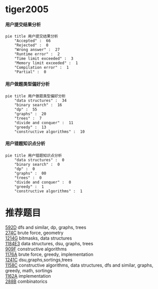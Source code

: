 # tiger2005

<!-- tabs:start -->



#### **用户提交结果分析**

```mermaid
pie title 用户提交结果分析
    "Accepted" :  66
    "Rejected" :  0
    "Wrong answer" :  27
    "Runtime error" :  2
    "Time limit exceeded" :  3
    "Memory limit exceeded" :  1
    "Compilation error" :  1
    "Partial" :  0
```

#### **用户做题类型偏好分析**

```mermaid
pie title 用户做题类型偏好分析
    "data structures" :  34
    "binary search" :  16
    "dp" :  55
    "graphs" :  20
    "trees" :  7
    "divide and conquer" :  11
    "greedy" :  13
    "constructive algorithms" :  10
```
#### **用户错题知识点分析**

```mermaid
pie title 用户错题知识点分析
    "data structures" :  0
    "binary search" :  0
    "dp" :  0
    "graphs" :  00
    "trees" :  0
    "divide and conquer" :  0
    "greedy" :  1
    "constructive algorithms" :  1
```



<!-- tabs:end -->
# 推荐题目
[592D](https://codeforces.com/contest/592/problem/D)		dfs and similar,
                        dp,
                        graphs,
                        trees		  
[274C](https://codeforces.com/contest/274/problem/C)		brute force,
                        geometry		  
[1214G](https://codeforces.com/contest/1214/problem/G)		bitmasks,
                        data structures		  
[1184E3](https://codeforces.com/contest/1184E/problem/3)		data structures,
                        dsu,
                        graphs,
                        trees		  
[909F](https://codeforces.com/contest/909/problem/F)		constructive algorithms		  
[1176A](https://codeforces.com/contest/1176/problem/A)		brute force,
                        greedy,
                        implementation		  
[1241C](https://codeforces.com/contest/1241/problem/C)		dsu,graphs,sortings,trees		  
[1158C](https://codeforces.com/contest/1158/problem/C)		constructive algorithms,
                        data structures,
                        dfs and similar,
                        graphs,
                        greedy,
                        math,
                        sortings		  
[1162A](https://codeforces.com/contest/1162/problem/A)		implementation		  
[288B](https://codeforces.com/contest/288/problem/B)		combinatorics		  
